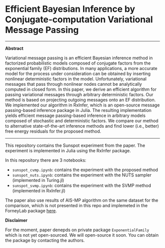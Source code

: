 # Efficient Bayesian Inference by Conjugate-computation Variational Message Passing

---
**Abstract**

Variational message passing is an efficient Bayesian inference method in factorized probabilistic models composed of conjugate factors from the exponential family (EF) distributions. In many applications, a more accurate model for the process under consideration can be obtained by inserting nonlinear deterministic factors in the model. Unfortunately, variational messages that pass through nonlinear nodes cannot be analytically computed in closed form. In this paper, we derive an efficient algorithm for passing variational messages through arbitrary deterministic factors. Our method is based on projecting outgoing messages onto an EF distribution. We implemented our algorithm in RxInfer, which is an open-source message passing-based inference package in Julia. The resulting implementation yields efficient message passing-based inference in arbitrary models composed of stochastic and deterministic factors. We compare our method to alternative state-of-the-art inference methods and find lower (i.e., better) free energy residuals for the proposed method.


---
This repository contains the Sunspot experiment from the paper. The experiment is implemented in Julia using the RxInfer package.

In this repository there are 3 notebooks:

- `sunspot_cvmp.ipynb`: contains the experiment with the proposed method
- `sunspot_nuts.ipynb`: contains the experiment with the NUTS sampler (implemented in Turing.jl)
- `sunspot_svmp.ipynb`: contains the experiment with the SVMP method (implemented in RxInfer.jl)

The paper also use results of AIS-MP algorithm on the same dataset for the comparison, which is not presented in this repo and implemeted in the ForneyLab package [here](https://github.com/biaslab/AIS-MP/blob/correcting-free-energy/demos/GammaStateSpace%20AIS-MP.ipynb).

**Disclaimer**

For the moment, paper denepds on private package `ExponentialFamily` which is not yet open-sourced. We will open-source it soon.
You can obtain the package by contacting the authors.

